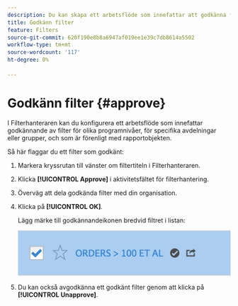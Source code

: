 ```yaml
---
description: Du kan skapa ett arbetsflöde som innefattar att godkänna filter för olika programnivåer, för specifika avdelningar eller grupper, och som är förenligt med rapporteringsprinciperna.
title: Godkänn filter
feature: Filters
source-git-commit: 620f190e8b8a6947af019ee1e39c7db8614a5502
workflow-type: tm+mt
source-wordcount: '117'
ht-degree: 0%

---
```


# Godkänn filter {#approve}

I Filterhanteraren kan du konfigurera ett arbetsflöde som innefattar godkännande av filter för olika programnivåer, för specifika avdelningar eller grupper, och som är förenligt med rapportobjekten.

Så här flaggar du ett filter som godkänt:

1. Markera kryssrutan till vänster om filtertiteln i Filterhanteraren.

1. Klicka **[!UICONTROL Approve]** i aktivitetsfältet för filterhantering.

1. Överväg att dela godkända filter med din organisation.

1. Klicka på **[!UICONTROL OK]**.

   Lägg märke till godkännandeikonen bredvid filtret i listan:

   ![](assets/seg_approved.png)

1. Du kan också avgodkänna ett godkänt filter genom att klicka på **[!UICONTROL Unapprove]**.